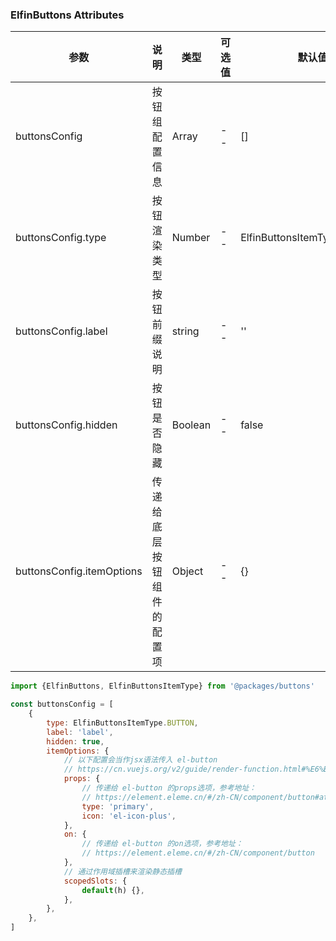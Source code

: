 ### ElfinButtons Attributes

| 参数 | 说明 | 类型 | 可选值 | 默认值 |
|------------- |---------------- |---------------- |---------------------- |-------- |
| buttonsConfig | 按钮组配置信息 | Array | -- | [] |
| buttonsConfig.type | 按钮渲染类型 | Number | -- | ElfinButtonsItemType.BUTTON |
| buttonsConfig.label | 按钮前缀说明 | string | -- | '' |
| buttonsConfig.hidden | 按钮是否隐藏 | Boolean | -- | false |
| buttonsConfig.itemOptions | 传递给底层按钮组件的配置项 | Object | -- | {} |


```js
import {ElfinButtons, ElfinButtonsItemType} from '@packages/buttons'

const buttonsConfig = [
    {
        type: ElfinButtonsItemType.BUTTON,
        label: 'label',
        hidden: true,
        itemOptions: {
            // 以下配置会当作jsx语法传入 el-button
            // https://cn.vuejs.org/v2/guide/render-function.html#%E6%B7%B1%E5%85%A5%E6%95%B0%E6%8D%AE%E5%AF%B9%E8%B1%A1
            props: {
                // 传递给 el-button 的props选项，参考地址：
                // https://element.eleme.cn/#/zh-CN/component/button#attributes
                type: 'primary',
                icon: 'el-icon-plus',
            },
            on: {
                // 传递给 el-button 的on选项，参考地址：
                // https://element.eleme.cn/#/zh-CN/component/button
            },
            // 通过作用域插槽来渲染静态插槽
            scopedSlots: {
                default(h) {},
            },
        },
    },
]
```